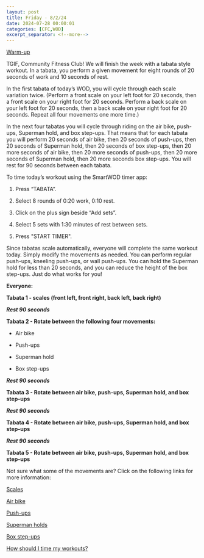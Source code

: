 ```yaml
---
layout: post
title: Friday - 8/2/24
date: 2024-07-28 00:00:01
categories: [CFC,WOD]
excerpt_separator: <!--more-->
---
```


[Warm-up](https://communityfitnessclub.wixsite.com/website/post/basic-full-body-warm-up)

TGIF, Community Fitness Club! We will finish the week with a tabata style workout. In a tabata, you perform a given movement for eight rounds of 20 seconds of work and 10 seconds of rest.

In the first tabata of today’s WOD, you will cycle through each scale variation twice. (Perform a front scale on your left foot for 20 seconds, then a front scale on your right foot for 20 seconds. Perform a back scale on your left foot for 20 seconds, then a back scale on your right foot for 20 seconds. Repeat all four movements one more time.)

In the next four tabatas you will cycle through riding on the air bike, push-ups, Superman hold, and box step-ups. That means that for each tabata you will perform 20 seconds of air bike, then 20 seconds of push-ups, then 20 seconds of Superman hold, then 20 seconds of box step-ups, then 20 more seconds of air bike, then 20 more seconds of push-ups, then 20 more seconds of Superman hold, then 20 more seconds box step-ups. You will rest for 90 seconds between each tabata.
<!--more-->
To time today’s workout using the SmartWOD timer app:

1. Press “TABATA”.

2. Select 8 rounds of 0:20 work, 0:10 rest.

3. Click on the plus sign beside “Add sets”.

4. Select 5 sets with 1:30 minutes of rest between sets.

5. Press "START TIMER".

Since tabatas scale automatically, everyone will complete the same workout today. Simply modify the movements as needed. You can perform regular push-ups, kneeling push-ups, or wall push-ups. You can hold the Superman hold for less than 20 seconds, and you can reduce the height of the box step-ups. Just do what works for you!

**Everyone:**

**Tabata 1 - scales (front left, front right, back left, back right)**

***Rest 90 seconds***

**Tabata 2 - Rotate between the following four movements:**

* Air bike

* Push-ups

* Superman hold

* Box step-ups

***Rest 90 seconds***

**Tabata 3 - Rotate between air bike, push-ups, Superman hold, and box step-ups**

***Rest 90 seconds***

**Tabata 4 - Rotate between air bike, push-ups, Superman hold, and box step-ups**

***Rest 90 seconds***

**Tabata 5 - Rotate between air bike, push-ups, Superman hold, and box step-ups**

Not sure what some of the movements are? Click on the following links for more information:

[Scales](https://communityfitnessclub.wixsite.com/website/post/scales)

[Air bike](https://communityfitnessclub.wixsite.com/website/post/air-bike)

[Push-ups](https://communityfitnessclub.wixsite.com/website/post/push-ups)

[Superman holds](https://communityfitnessclub.wixsite.com/website/post/superman-holds)

[Box step-ups](https://www.youtube.com/watch?v=5qjqDHOUh-A)

[How should I time my workouts?](https://communityfitnessclub.wixsite.com/website/post/how-should-i-time-my-workouts)
